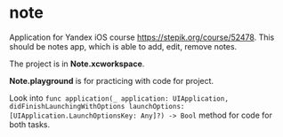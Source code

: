 # note
Application for Yandex iOS course https://stepik.org/course/52478.
This should be notes app, which is able to add, edit, remove notes.

The project is in **Note.xcworkspace**.

**Note.playground** is for practicing with code for project.

Look into `func application(_ application: UIApplication, didFinishLaunchingWithOptions launchOptions: [UIApplication.LaunchOptionsKey: Any]?) -> Bool` method 
	for code for both tasks.
